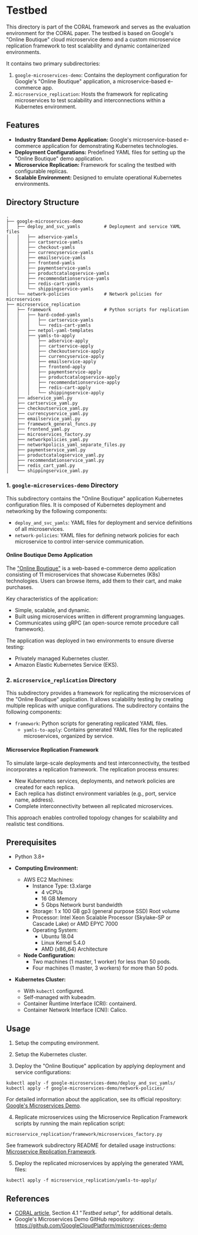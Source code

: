 # Testbed

This directory is part of the CORAL framework and serves as the evaluation environment for the CORAL paper. The testbed is based on Google's "Online Boutique" cloud microservice demo and a custom microservice replication framework to test scalability and dynamic containerized environments.

It contains two primary subdirectories:
1. `google-microservices-demo`: Contains the deployment configuration for Google's "Online Boutique" application, a microservice-based e-commerce app.
2. `microservice_replication`: Hosts the framework for replicating microservices to test scalability and interconnections within a Kubernetes environment.


## Features

* **Industry Standard Demo Application:** Google's microservice-based e-commerce application for demonstrating Kubernetes technologies.
* **Deployment Configurations:** Predefined YAML files for setting up the "Online Boutique" demo application.
* **Microservice Replication:** Framework for scaling the testbed with configurable replicas.
* **Scalable Environment:** Designed to emulate operational Kubernetes environments.


## Directory Structure

```
.
├── google-microservices-demo
│   ├── deploy_and_svc_yamls         # Deployment and service YAML files
│   │   ├── adservice-yamls
│   │   ├── cartservice-yamls
│   │   ├── checkout-yamls
│   │   ├── currencyservice-yamls
│   │   ├── emailservice-yamls
│   │   ├── frontend-yamls
│   │   ├── paymentservice-yamls
│   │   ├── productcatalogservice-yamls
│   │   ├── recommendationservice-yamls
│   │   ├── redis-cart-yamls
│   │   └── shippingservice-yamls
│   └── network-policies             # Network policies for microservices
├── microservice_replication
│   ├── framework                    # Python scripts for replication
│   │   ├── hard-coded-yamls
│   │   │   ├── cartservice-yamls
│   │   │   └── redis-cart-yamls
│   │   ├── netpol-yaml-templates
│   │   ├── yamls-to-apply
│   │   │   ├── adservice-apply
│   │   │   ├── cartservice-apply
│   │   │   ├── checkoutservice-apply
│   │   │   ├── currencyservice-apply
│   │   │   ├── emailservice-apply
│   │   │   ├── frontend-apply
│   │   │   ├── paymentservice-apply
│   │   │   ├── productcatalogservice-apply
│   │   │   ├── recommendationservice-apply
│   │   │   ├── redis-cart-apply
│   │   │   └── shippingservice-apply
│   ├── adservice_yaml.py
│   ├── cartservice_yaml.py
│   ├── checkoutservice_yaml.py
│   ├── currencyservice_yaml.py
│   ├── emailservice_yaml.py
│   ├── framework_general_funcs.py
│   ├── frontend_yaml.py
│   ├── microservices_factory.py
│   ├── networkpolicies_yaml.py
│   ├── networkpolicis_yaml_separate_files.py
│   ├── paymentservice_yaml.py
│   ├── productcatalogservice_yaml.py
│   ├── recommendationservice_yaml.py
│   ├── redis_cart_yaml.py
│   └── shippingservice_yaml.py
```

### 1. `google-microservices-demo` Directory
This subdirectory contains the "Online Boutique" application Kubernetes configuration files. It is composed of Kubernetes deployment and networking by the following components:

* `deploy_and_svc_yamls`: YAML files for deployment and service definitions of all microservices.
* `network-policies`: YAML files for defining network policies for each microservice to control inter-service communication.

#### Online Boutique Demo Application

The ["Online Boutique"](https://github.com/GoogleCloudPlatform/microservices-demo) is a web-based e-commerce demo application consisting of 11 microservices that showcase Kubernetes (K8s) technologies. Users can browse items, add them to their cart, and make purchases. 

Key characteristics of the application:
* Simple, scalable, and dynamic.
* Built using microservices written in different programming languages.
* Communicates using gRPC (an open-source remote procedure call framework).

The application was deployed in two environments to ensure diverse testing:
* Privately managed Kubernetes cluster.
* Amazon Elastic Kubernetes Service (EKS).

### 2. `microservice_replication` Directory
This subdirectory provides a framework for replicating the microservices of the "Online Boutique" application. It allows scalability testing by creating multiple replicas with unique configurations. 
The subdirectory contains the following components:

* `framework`: Python scripts for generating replicated YAML files.
  * `yamls-to-apply`: Contains generated YAML files for the replicated microservices, organized by service.

#### Microservice Replication Framework

To simulate large-scale deployments and test interconnectivity, the testbed incorporates a replication framework. 
The replication process ensures:
* New Kubernetes services, deployments, and network policies are created for each replica. 
* Each replica has distinct environment variables (e.g., port, service name, address). 
* Complete interconnectivity between all replicated microservices.

This approach enables controlled topology changes for scalability and realistic test conditions.


## Prerequisites

* Python 3.8+

* **Computing Environment:**
  * AWS EC2 Machines: 
    * Instance Type: t3.xlarge 
      * 4 vCPUs 
      * 16 GB Memory 
      * 5 Gbps Network burst bandwidth 
    * Storage: 1 x 100 GB gp3 (general purpose SSD) Root volume 
    * Processor: Intel Xeon Scalable Processor (Skylake-SP or Cascade Lake) or AMD EPYC 7000 
    * Operating System:
      * Ubuntu 18.04 
      * Linux Kernel 5.4.0 
      * AMD (x86_64) Architecture
  * **Node Configuration:**
    * Two machines (1 master, 1 worker) for less than 50 pods.
    * Four machines (1 master, 3 workers) for more than 50 pods.

* **Kubernetes Cluster:**
  * With `kubectl` configured.
  * Self-managed with kubeadm.
  * Container Runtime Interface (CRI): containerd.
  * Container Network Interface (CNI): Calico.


## Usage

1. Setup the computing environment.

2. Setup the Kubernetes cluster.

3. Deploy the "Online Boutique" application by applying deployment and service configurations:
  ```
  kubectl apply -f google-microservices-demo/deploy_and_svc_yamls/
  kubectl apply -f google-microservices-demo/network-policies/
  ```
  For detailed information about the application, see its official repository: [Google's Microservices Demo](https://github.com/GoogleCloudPlatform/microservices-demo).

4. Replicate microservices using the Microservice Replication Framework scripts by running the main replication script:
  ```
  microservice_replication/framework/microservices_factory.py
  ```
  See framework subdirectory README for detailed usage instructions: [Microservice Replication Framework](microservice_replication/framework/README.md).

5. Deploy the replicated microservices by applying the generated YAML files:
  ```
  kubectl apply -f microservice_replication/yamls-to-apply/
  ```


## References

* [CORAL article](https://doi.org/10.1016/j.cose.2024.104296), Section 4.1 "_Testbed setup_", for additional details.
* Google's Microservices Demo GitHub repository: https://github.com/GoogleCloudPlatform/microservices-demo